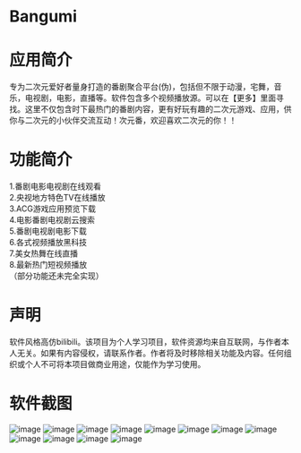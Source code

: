 # Bangumi



应用简介
========

专为二次元爱好者量身打造的番剧聚合平台(伪)，包括但不限于动漫，宅舞，音乐，电视剧，电影，直播等。软件包含多个视频播放源。可以在【更多】里面寻找。这里不仅包含时下最热门的番剧内容，更有好玩有趣的二次元游戏、应用，供你与二次元的小伙伴交流互动！次元番，欢迎喜欢二次元的你！！

功能简介
========

1.番剧电影电视剧在线观看<br/>
2.央视地方特色TV在线播放<br/>
3.ACG游戏应用预览下载<br/>
4.电影番剧电视剧云搜索<br/>
5.番剧电视剧电影下载<br/>
6.各式视频播放黑科技<br/>
7.美女热舞在线直播<br/>
8.最新热门短视频播放<br/>
（部分功能还未完全实现）

声明
=======

软件风格高仿bilibili。该项目为个人学习项目，软件资源均来自互联网，与作者本人无关。如果有内容侵权，请联系作者。作者将及时移除相关功能及内容。任何组织或个人不可将本项目做商业用途，仅能作为学习使用。

软件截图
=======

 ![image](https://github.com/fanchen001/Bangumi/blob/master/app/screenshot/screenshot_001.png)
 ![image](https://github.com/fanchen001/Bangumi/blob/master/app/screenshot/screenshot_002.png)
 ![image](https://github.com/fanchen001/Bangumi/blob/master/app/screenshot/screenshot_003.png)
 ![image](https://github.com/fanchen001/Bangumi/blob/master/app/screenshot/screenshot_004.png)
 ![image](https://github.com/fanchen001/Bangumi/blob/master/app/screenshot/screenshot_005.png)
 ![image](https://github.com/fanchen001/Bangumi/blob/master/app/screenshot/screenshot_006.png)
 ![image](https://github.com/fanchen001/Bangumi/blob/master/app/screenshot/screenshot_007.png)
 ![image](https://github.com/fanchen001/Bangumi/blob/master/app/screenshot/screenshot_008.png)
 ![image](https://github.com/fanchen001/Bangumi/blob/master/app/screenshot/screenshot_009.png)
 ![image](https://github.com/fanchen001/Bangumi/blob/master/app/screenshot/screenshot_010.png)
 ![image](https://github.com/fanchen001/Bangumi/blob/master/app/screenshot/screenshot_011.png)
 ![image](https://github.com/fanchen001/Bangumi/blob/master/app/screenshot/screenshot_012.png)
